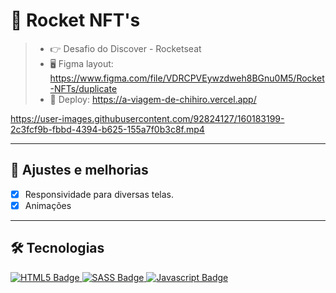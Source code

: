  # 🚀 Rocket NFT's 
> - 👉 Desafio do Discover - Rocketseat
> - 🖥️ Figma layout: https://www.figma.com/file/VDRCPVEywzdweh8BGnu0M5/Rocket-NFTs/duplicate
> - 🔗 Deploy: https://a-viagem-de-chihiro.vercel.app/



https://user-images.githubusercontent.com/92824127/160183199-2c3fcf9b-fbbd-4394-b625-155a7f0b3c8f.mp4



---
## 📌 Ajustes e melhorias

- [x] Responsividade para diversas telas.
- [x] Animações

--- 
## :hammer_and_wrench: Tecnologias

<div align="left">
  <a href="https://developer.mozilla.org/en-US/docs/Glossary/HTML5" target="_blank">
    <img src="https://img.shields.io/badge/html5-%23E34F26.svg?style=for-the-badge&logo=next5&logoColor=white" alt="HTML5 Badge"/>
  </a>
  <a href="https://sass-lang.com/" target="_blank">
    <img src="https://img.shields.io/badge/SASS-hotpink.svg?style=for-the-badge&logo=SASS&logoColor=white" alt="SASS Badge"/>
  </a>
  <a href="https://developer.mozilla.org/en-US/docs/Web/JavaScript" target="_blank">
    <img src="https://img.shields.io/badge/javascript-%23323330.svg?style=for-the-badge&logo=javascript&logoColor=%23F7DF1E" alt="Javascript Badge"/>
  </a>
</div>

